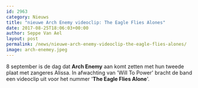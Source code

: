 ```yaml
---
id: 2963
category: Nieuws
title: "nieuwe Arch Enemy videoclip: The Eagle Flies Alones"
date: 2017-08-25T18:06:03+00:00
author: Seppe Van Ael
layout: post
permalink: /news/nieuwe-arch-enemy-videoclip-the-eagle-flies-alones/
image: arch-enemey.jpeg
---
```

8 september is de dag dat **Arch Enemy** aan komt zetten met hun tweede plaat met zangeres Alissa. In afwachting van 'Will To Power' bracht de band een videoclip uit voor het nummer '**The Eagle Flies Alone**'.
